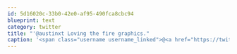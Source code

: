```yaml
---
id: 5d16020c-33b0-42e0-af95-490fca8cbc94
blueprint: text
category: twitter
title: "'@austinxt Loving the fire graphics."
caption: '<span class="username username_linked">@<a href="https://twitter.com/austinxt" title="Zenia Austin">austinxt</a></span> Loving the fire graphics.'
---
```

